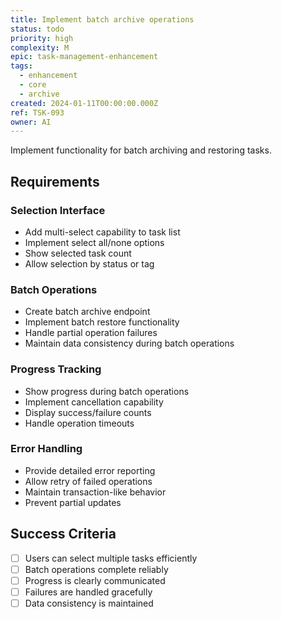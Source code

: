 ```yaml
---
title: Implement batch archive operations
status: todo
priority: high
complexity: M
epic: task-management-enhancement
tags:
  - enhancement
  - core
  - archive
created: 2024-01-11T00:00:00.000Z
ref: TSK-093
owner: AI
---
```


Implement functionality for batch archiving and restoring tasks.

## Requirements

### Selection Interface
- Add multi-select capability to task list
- Implement select all/none options
- Show selected task count
- Allow selection by status or tag

### Batch Operations
- Create batch archive endpoint
- Implement batch restore functionality
- Handle partial operation failures
- Maintain data consistency during batch operations

### Progress Tracking
- Show progress during batch operations
- Implement cancellation capability
- Display success/failure counts
- Handle operation timeouts

### Error Handling
- Provide detailed error reporting
- Allow retry of failed operations
- Maintain transaction-like behavior
- Prevent partial updates

## Success Criteria
- [ ] Users can select multiple tasks efficiently
- [ ] Batch operations complete reliably
- [ ] Progress is clearly communicated
- [ ] Failures are handled gracefully
- [ ] Data consistency is maintained 
